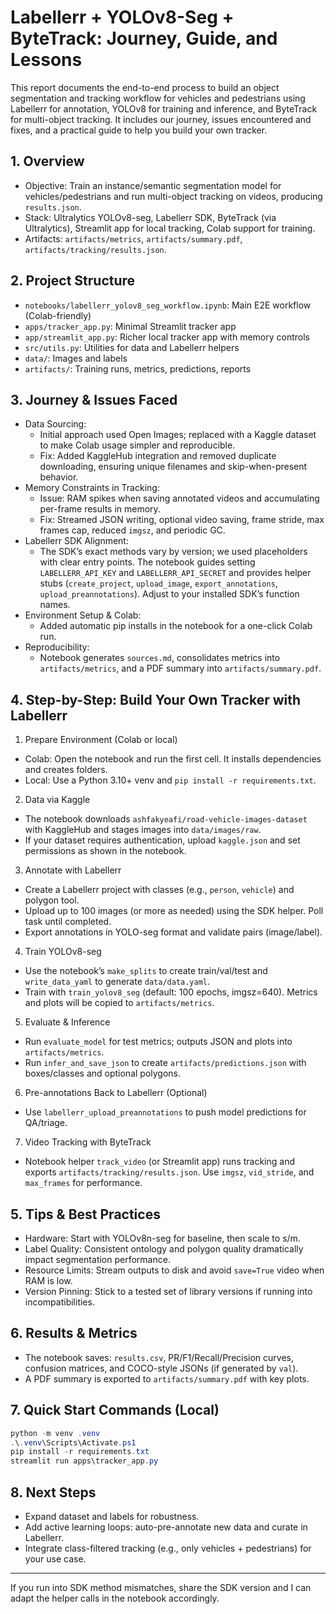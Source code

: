 # Labellerr + YOLOv8-Seg + ByteTrack: Journey, Guide, and Lessons

This report documents the end-to-end process to build an object segmentation and tracking workflow for vehicles and pedestrians using Labellerr for annotation, YOLOv8 for training and inference, and ByteTrack for multi-object tracking. It includes our journey, issues encountered and fixes, and a practical guide to help you build your own tracker.

## 1. Overview
- Objective: Train an instance/semantic segmentation model for vehicles/pedestrians and run multi-object tracking on videos, producing `results.json`.
- Stack: Ultralytics YOLOv8-seg, Labellerr SDK, ByteTrack (via Ultralytics), Streamlit app for local tracking, Colab support for training.
- Artifacts: `artifacts/metrics`, `artifacts/summary.pdf`, `artifacts/tracking/results.json`.

## 2. Project Structure
- `notebooks/labellerr_yolov8_seg_workflow.ipynb`: Main E2E workflow (Colab-friendly)
- `apps/tracker_app.py`: Minimal Streamlit tracker app
- `app/streamlit_app.py`: Richer local tracker app with memory controls
- `src/utils.py`: Utilities for data and Labellerr helpers
- `data/`: Images and labels
- `artifacts/`: Training runs, metrics, predictions, reports

## 3. Journey & Issues Faced
- Data Sourcing:
  - Initial approach used Open Images; replaced with a Kaggle dataset to make Colab usage simpler and reproducible.
  - Fix: Added KaggleHub integration and removed duplicate downloading, ensuring unique filenames and skip-when-present behavior.
- Memory Constraints in Tracking:
  - Issue: RAM spikes when saving annotated videos and accumulating per-frame results in memory.
  - Fix: Streamed JSON writing, optional video saving, frame stride, max frames cap, reduced `imgsz`, and periodic GC.
- Labellerr SDK Alignment:
  - The SDK’s exact methods vary by version; we used placeholders with clear entry points. The notebook guides setting `LABELLERR_API_KEY` and `LABELLERR_API_SECRET` and provides helper stubs (`create_project`, `upload_image`, `export_annotations`, `upload_preannotations`). Adjust to your installed SDK’s function names.
- Environment Setup & Colab:
  - Added automatic pip installs in the notebook for a one-click Colab run.
- Reproducibility:
  - Notebook generates `sources.md`, consolidates metrics into `artifacts/metrics`, and a PDF summary into `artifacts/summary.pdf`.

## 4. Step-by-Step: Build Your Own Tracker with Labellerr
1) Prepare Environment (Colab or local)
- Colab: Open the notebook and run the first cell. It installs dependencies and creates folders.
- Local: Use a Python 3.10+ venv and `pip install -r requirements.txt`.

2) Data via Kaggle
- The notebook downloads `ashfakyeafi/road-vehicle-images-dataset` with KaggleHub and stages images into `data/images/raw`.
- If your dataset requires authentication, upload `kaggle.json` and set permissions as shown in the notebook.

3) Annotate with Labellerr
- Create a Labellerr project with classes (e.g., `person`, `vehicle`) and polygon tool.
- Upload up to 100 images (or more as needed) using the SDK helper. Poll task until completed.
- Export annotations in YOLO-seg format and validate pairs (image/label).

4) Train YOLOv8-seg
- Use the notebook’s `make_splits` to create train/val/test and `write_data_yaml` to generate `data/data.yaml`.
- Train with `train_yolov8_seg` (default: 100 epochs, imgsz=640). Metrics and plots will be copied to `artifacts/metrics`.

5) Evaluate & Inference
- Run `evaluate_model` for test metrics; outputs JSON and plots into `artifacts/metrics`.
- Run `infer_and_save_json` to create `artifacts/predictions.json` with boxes/classes and optional polygons.

6) Pre-annotations Back to Labellerr (Optional)
- Use `labellerr_upload_preannotations` to push model predictions for QA/triage.

7) Video Tracking with ByteTrack
- Notebook helper `track_video` (or Streamlit app) runs tracking and exports `artifacts/tracking/results.json`. Use `imgsz`, `vid_stride`, and `max_frames` for performance.

## 5. Tips & Best Practices
- Hardware: Start with YOLOv8n-seg for baseline, then scale to s/m.
- Label Quality: Consistent ontology and polygon quality dramatically impact segmentation performance.
- Resource Limits: Stream outputs to disk and avoid `save=True` video when RAM is low.
- Version Pinning: Stick to a tested set of library versions if running into incompatibilities.

## 6. Results & Metrics
- The notebook saves: `results.csv`, PR/F1/Recall/Precision curves, confusion matrices, and COCO-style JSONs (if generated by `val`).
- A PDF summary is exported to `artifacts/summary.pdf` with key plots.

## 7. Quick Start Commands (Local)
```powershell
python -m venv .venv
.\.venv\Scripts\Activate.ps1
pip install -r requirements.txt
streamlit run apps\tracker_app.py
```

## 8. Next Steps
- Expand dataset and labels for robustness.
- Add active learning loops: auto-pre-annotate new data and curate in Labellerr.
- Integrate class-filtered tracking (e.g., only vehicles + pedestrians) for your use case.

---
If you run into SDK method mismatches, share the SDK version and I can adapt the helper calls in the notebook accordingly.
